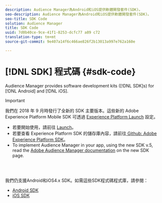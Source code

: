 ```yaml
---
description: Audience Manager為Android和iOS提供軟體開發套件(SDK)。
seo-description: Audience Manager為Android和iOS提供軟體開發套件(SDK)。
seo-title: SDK Code
solution: Audience Manager
title: SDK Code
uuid: 7d0b40ce-9ce-41f1-8253-dcfc77 a89 c72
translation-type: tm+mt
source-git-commit: 9e407a14f6c466ae826f2b13013a997e762a160e

---
```



# [!DNL SDK] 程式碼 {#sdk-code}

Audience Manager provides software development kits ([!DNL SDK]s) for [!DNL Android] and [!DNL iOS].

>[!IMPORTANT]
>
>我們在 2018 年 9 月時發行了全新的 SDK 主要版本。這些新的 Adobe Experience Platform Mobile SDK 可透過 [Experience Platform Launch](https://www.adobe.com/experience-platform/launch.html) 設定。

* 若要開始使用，請前往 [Launch](https://launch.adobe.com/)。
* 若要查看 Experience Platform SDK 的儲存庫內容，請前往[ Github: Adobe Experience Platform SDK](https://github.com/Adobe-Marketing-Cloud/acp-sdks)。
* To implement Audience Manager in your app, using the new SDK v.5, read the [Adobe Audience Manager documentation](https://aep-sdks.gitbook.io/docs/using-mobile-extensions/adobe-audience-manager) on the new SDK page.

<br> 

我們仍支援Android和iOS4.x SDK。如需這些SDK程式碼程式庫，請參閱：

* [Android SDK](https://experiencecloud.adobe.com/resources/help/en_US/mobile/android/?f=audience_manager.html)
* [iOS SDK](https://experiencecloud.adobe.com/resources/help/en_US/mobile/ios/?f=amm.html)